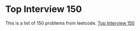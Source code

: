 # Top Interview 150

This is a list of 150 problems from leetcode.
[Top Interview 150](https://leetcode.com/studyplan/top-interview-150/)
